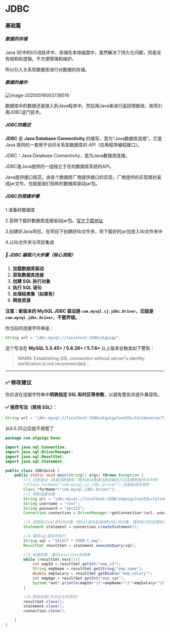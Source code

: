 # JDBC

### 基础篇

##### 数据的存储

Java SE中的I/O流技术中，存储在本地磁盘中，虽然解决了持久化问题，但是没有结构和逻辑，不方便管理和维护。

所以引入关系型数据库进行对数据的存储。

##### 数据的操作

<img src="C:\Users\79358\AppData\Roaming\Typora\typora-user-images\image-20250516003738516.png" alt="image-20250516003738516"  />

数据库中的数据还是放入到Java程序中，然后用Java来进行返回增删改。故而引用JDBC这门技术。

##### JDBC的概述

**JDBC** 是 **Java Database Connectivity** 的缩写，意为“Java数据库连接”。它是 Java 提供的一套用于访问关系型数据库的 API（应用程序编程接口）。

JDBC：Java Database Connectivity，意为Java数据库连接。

JDBC是Java提供的一组独立于任何数据库系统的API。

Java提供接口规范，由各个数据库厂商提供接口的实现，厂商提供的实现类封装成jar文件，也就是我们俗称的数据库驱动jar包。

##### JDBC的搭建步骤

1.准备好数据库

2.官网下载好数据库连接驱动jar包。[官方下载地址](https://downloads.mysql.com/archives/c-j/)

3.创建好Java项目，在项目下创建好lib文件夹，将下载好的jar包放入lib文件夹中

4.让lib文件夹与项目集成

##### 🧩 JDBC 编程六大步骤（核心流程）

1. **加载数据库驱动**
2. **获取数据库连接**
3. **创建 SQL 执行对象**
4. **执行 SQL 语句**
5. **处理结果集（如果有）**
6. **释放资源**

**注意：新版本的 MySQL JDBC 驱动是 `com.mysql.cj.jdbc.Driver`，旧版是 `com.mysql.jdbc.Driver`，不要弄错。**

你当前的连接字符串是：

```java
String url = "jdbc:mysql://localhost:3306/atguigu";
```

这个写法在 **MySQL 5.5.45+ / 5.6.26+ / 5.7.6+** 以上版本会触发如下警告：

> WARN: Establishing SSL connection without server's identity verification is not recommended...

------

### ✅ 修改建议

你应该在连接字符串中**明确指定 SSL 和时区等参数**，以避免警告并提升兼容性。

#### ✅ 推荐写法（禁用 SSL）：

```java
String url = "jdbc:mysql://localhost:3306/atguigu?useSSL=false&serverTimezone=UTC";
```

从8.0.25之后就不用管了 

```java
package com.atguigu.base;

import java.sql.Connection;
import java.sql.DriverManager;
import java.sql.ResultSet;
import java.sql.Statement;

public class JDBCQuick {
    public static void main(String[] args) throws Exception {
        //1.注册驱动（就是将数据库厂商的驱动类通过类加载的方式加载到程序当中来）
        //Class.forName("com.mysql.cj.jdbc.Driver");这是新版本用的
        Class.*forName*("com.mysql.jdbc.Driver");
        //2.获取连接对象
        String url = "jdbc:mysql://localhost:3306/atguigu?useSSL=false&serverTimezone=UTC";
        String username = "root";
        String password = "abc123";
        Connection connection = DriverManager.*getConnection*(url, username, password);

​        //3.获取执行sql语句的对象（把sql语句发送给MySQL的对象，最终执行的还是MySQL）
​        Statement statement = connection.createStatement();

​        //4.编写sql语句并执行.
​        String sql = "SELECT * FROM t_emp";
​        ResultSet resultSet = statement.executeQuery(sql);

​        //5.处理结果：遍历resultSet结果集
​        while (resultSet.next()){
​            int empId = resultSet.getInt("emp_id");
​            String empName = resultSet.getString("emp_name");
​            double empSalary = resultSet.getDouble("emp_salary");
​            int empAge = resultSet.getInt("emp_age");
​            System.*out*.println(empId+"\t"+empName+"\t"+empSalary+"\t"+empAge);
​        }

​        //6.释放资源(先开后关的原则)
​        resultSet.close();
​        statement.close();
​        connection.close();

​    }
}
```



